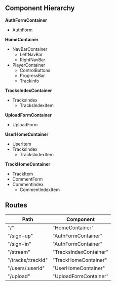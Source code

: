 ## Component Hierarchy

**AuthFormContainer**
 - AuthForm

**HomeContainer**
  - NavBarContainer
    + LeftNavBar
    + RightNavBar
  - PlayerContainer
    + ControlButtons
    + ProgressBar
    + Trackinfo

**TracksIndexContainer**
  - TracksIndex
    * TracksIndexItem

**UploadFormContainer**
  - UploadForm

**UserHomeContainer**
  - UserItem
  - TracksIndex
    * TracksIndexItem

**TrackHomeContainer**
  - TrackItem
  - CommentForm
  - CommentIndex
    - CommentIndexItem


## Routes

|Path                | Component              |
|--------------------|---------------------   |
| "/"                | "HomeContainer"        |
| "/sign-up"         | "AuthFormContainer"    |
| "/sign-in"         | "AuthFormContainer"    |
| "/stream"          | "TracksIndexContainer" |
| "/tracks/:trackId" | "TrackHomeContainer"   |
| "/users/:userId"   | "UserHomeContainer"    |
| "/upload"          | "UploadFormContainer"  |
